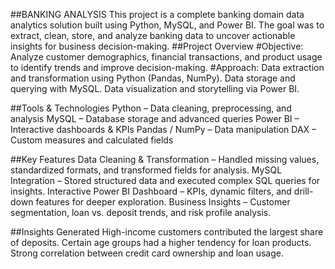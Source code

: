 ##BANKING ANALYSIS 
This project is a complete banking domain data analytics solution built using Python, MySQL, and Power BI. The goal was to extract, clean, store, and analyze banking data to uncover actionable insights for business decision-making.
##Project Overview
#Objective: Analyze customer demographics, financial transactions, and product usage to identify trends and improve decision-making.
#Approach:
Data extraction and transformation using Python (Pandas, NumPy).
Data storage and querying with MySQL.
Data visualization and storytelling via Power BI.

##Tools & Technologies
Python – Data cleaning, preprocessing, and analysis
MySQL – Database storage and advanced queries
Power BI – Interactive dashboards & KPIs
Pandas / NumPy – Data manipulation
DAX – Custom measures and calculated fields

##Key Features
Data Cleaning & Transformation – Handled missing values, standardized formats, and transformed fields for analysis.
MySQL Integration – Stored structured data and executed complex SQL queries for insights.
Interactive Power BI Dashboard – KPIs, dynamic filters, and drill-down features for deeper exploration.
Business Insights – Customer segmentation, loan vs. deposit trends, and risk profile analysis.

##Insights Generated
High-income customers contributed the largest share of deposits.
Certain age groups had a higher tendency for loan products.
Strong correlation between credit card ownership and loan usage.


